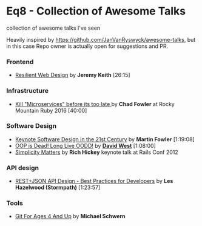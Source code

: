 # Eq8 - Collection of Awesome Talks

collection of awesome talks I've seen

Heavily inspired by https://github.com/JanVanRyswyck/awesome-talks, but in this case Repo owner is actually open for suggestions and PR.  

### Frontend 

* [Resilient Web Design](https://www.youtube.com/watch?v=W7wj7EDrSko) by **Jeremy Keith** [26:15]

### Infrastructure

* [Kill "Microservices" before its too late ](https://www.youtube.com/watch?v=-UKEPd2ipEk) by **Chad Fowler** at Rocky Mountain Ruby 2016 [40:00]

### Software Design

* [Keynote Software Design in the 21st Century](https://youtu.be/B_KIAmFZJz0) by **Martin Fowler** [1:19:08]
* [OOP is Dead! Long Live OODD!](https://www.youtube.com/watch?v=RdE-d_EhzmA) by **[David West](http://davewest.us/)** [1:08:00]
* [Simplicity Matters](https://www.youtube.com/watch?v=rI8tNMsozo0) by **Rich Hickey** keynote talk at Rails Conf 2012 


### API design

* [REST+JSON API Design - Best Practices for Developers](https://www.youtube.com/watch?v=hdSrT4yjS1g) by **Les Hazelwood (Stormpath)** [1:23:57]

### Tools
* [Git For Ages 4 And Up](https://www.youtube.com/watch?v=1ffBJ4sVUb4) by **Michael Schwern**
